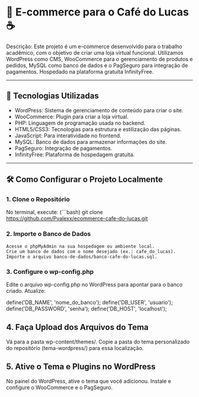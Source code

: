 # 🛒 E-commerce para o Café do Lucas ☕

Descrição: 
Este projeto é um e-commerce desenvolvido para o trabalho acadêmico, com o objetivo de criar uma loja virtual funcional.
 Utilizamos WordPress como CMS, WooCommerce para o gerenciamento de produtos e pedidos,
 MySQL como banco de dados e o PagSeguro para integração de pagamentos. Hospedado na plataforma gratuita InfinityFree.

---

## 🚀 Tecnologias Utilizadas

- WordPress: Sistema de gerenciamento de conteúdo para criar o site.
- WooCommerce: Plugin para criar a loja virtual.
- PHP: Linguagem de programação usada no backend.
- HTML5/CSS3: Tecnologias para estrutura e estilização das páginas.
- JavaScript: Para interatividade no frontend.
- MySQL: Banco de dados para armazenar informações do site.
- PagSeguro: Integração de pagamentos.
- InfinityFree: Plataforma de hospedagem gratuita.

---

## 🛠️ Como Configurar o Projeto Localmente

### 1. Clone o Repositório
No terminal, execute:
(```bash)
git clone https://github.com/Pvalexx/ecommerce-cafe-do-lucas.git


### 2. Importe o Banco de Dados
	Acesse o phpMyAdmin na sua hospedagem ou ambiente local.
	Crie um banco de dados com o nome desejado (ex.: cafe_do_lucas).
	Importe o arquivo banco-de-dados/banco-cafe-do-lucas.sql.

### 3. Configure o wp-config.php
Edite o arquivo wp-config.php no WordPress para apontar para o banco criado. Atualize:

define('DB_NAME', 'nome_do_banco');
define('DB_USER', 'usuario');
define('DB_PASSWORD', 'senha');
define('DB_HOST', 'localhost');

## 4. Faça Upload dos Arquivos do Tema
Vá para a pasta wp-content/themes/.
Copie a pasta do tema personalizado do repositório (tema-wordpress/) para essa localização.

## 5. Ative o Tema e Plugins no WordPress
No painel do WordPress, ative o tema que você adicionou.
Instale e configure o WooCommerce e o PagSeguro.
